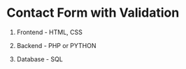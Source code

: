 # Contact Form with Validation

1. Frontend - HTML, CSS

2. Backend - PHP or PYTHON

3. Database - SQL
